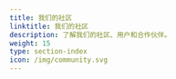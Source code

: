 ```yaml
---
title: 我们的社区
linktitle: 我们的社区
description: 了解我们的社区、用户和合作伙伴。
weight: 15
type: section-index
icon: /img/community.svg
---
```

